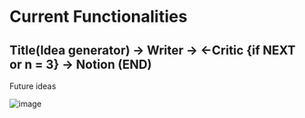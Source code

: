 # Current Functionalities

## Title(Idea generator) -> Writer -> <-Critic {if NEXT or n = 3} -> Notion (END)

Future ideas

![image](https://github.com/user-attachments/assets/d4dfd6a3-36a9-4177-ba1b-cabba9cd11e6)
